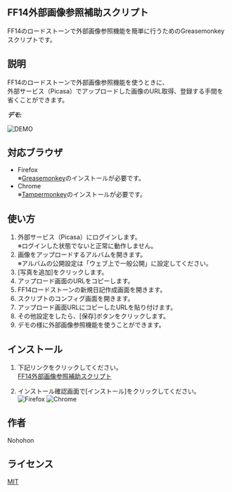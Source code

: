 ## FF14外部画像参照補助スクリプト

FF14のロードストーンで外部画像参照機能を簡単に行うためのGreasemonkeyスクリプトです。

## 説明

FF14のロードストーンで外部画像参照機能を使うときに、  
外部サービス（Picasa）でアップロードした画像のURL取得、登録する手間を省くことができます。

***デモ:***

![DEMO](https://raw.github.com/NohohonNohon/ff14ExternalScript/master/data/demo.gif)

## 対応ブラウザ

- Firefox  
※[Greasemonkey](https://addons.mozilla.org/ja/firefox/addon/greasemonkey/ "Greasemonkey :: Add-ons for Firefox")のインストールが必要です。
- Chrome  
※[Tampermonkey](https://chrome.google.com/webstore/detail/tampermonkey/dhdgffkkebhmkfjojejmpbldmpobfkfo "Tampermonkey - Chrome Web Store")のインストールが必要です。

## 使い方

1. 外部サービス（Picasa）にログインします。  
※ログインした状態でないと正常に動作しません。
2. 画像をアップロードするアルバムを開きます。  
※アルバムの公開設定は「ウェブ上で一般公開」に設定してください。
2. [写真を追加]をクリックします。
3. アップロード画面のURLをコピーします。
4. FF14ロードストーンの新規日記作成画面を開きます。
5. スクリプトのコンフィグ画面を開きます。
6. アップロード画面URLにコピーしたURLを貼り付けます。
7. その他設定をしたら、[保存]ボタンをクリックします。
8. デモの様に外部画像参照機能を使うことができます。

## インストール

1. 下記リンクをクリックしてください。  
  [FF14外部画像参照補助スクリプト](https://raw.github.com/NohohonNohon/ff14ExternalScript/master/FF14外部画像参照補助スクリプト.user.js "FF14外部画像参照補助スクリプト")

2. インストール確認画面で[インストール]をクリックしてください。  
![Firefox](https://raw.github.com/NohohonNohon/ff14ExternalScript/master/data/firefox_inst.jpg)
![Chrome](https://raw.github.com/NohohonNohon/ff14ExternalScript/master/data/chrome_inst.jpg)

## 作者

Nohohon

## ライセンス

[MIT](http://b4b4r07.mit-license.org)
